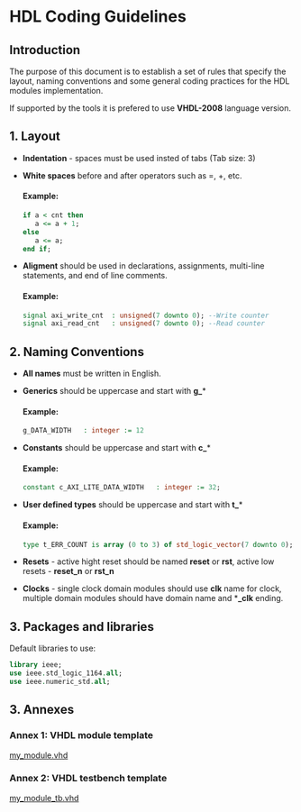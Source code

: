 # HDL Coding Guidelines


##  Introduction

The purpose of this document is to establish 
a set of rules that specify the layout, naming conventions and some general 
coding practices for the HDL modules implementation.

If supported by the tools it is prefered to use **VHDL-2008** language version.  

## 1. Layout

- **Indentation** - spaces must be used insted of tabs (Tab size: 3)
- **White spaces** before and after operators such as =, +, etc.

    #### Example:
    ```vhdl
    if a < cnt then 
       a <= a + 1;
    else 
       a <= a;
    end if;
    ```
- **Aligment** should be used in declarations, assignments, multi-line statements, and end of line comments.

    #### Example:
    ```vhdl
    signal axi_write_cnt  : unsigned(7 downto 0); --Write counter
    signal axi_read_cnt   : unsigned(7 downto 0); --Read counter
    ```

## 2. Naming Conventions

- **All names** must be written in English.
- **Generics** should be uppercase and start with **g_***
    #### Example: 
    ```vhdl
    g_DATA_WIDTH   : integer := 12
    ```
- **Constants** should be uppercase and start with **c_***
    #### Example: 
    ```vhdl
    constant c_AXI_LITE_DATA_WIDTH   : integer := 32;
    ```
- **User defined types** should be uppercase and start with **t_***
    #### Example: 
    ```vhdl
    type t_ERR_COUNT is array (0 to 3) of std_logic_vector(7 downto 0);
    ```
- **Resets** - active hight reset should be named **reset** or **rst**, active low resets - **reset_n** or **rst_n**

- **Clocks** - single clock domain modules should use **clk** name for clock, multiple domain modules should have domain name and ***_clk** ending. 

## 3. Packages and libraries

Default libraries to use:
```vhdl
library ieee;
use ieee.std_logic_1164.all;
use ieee.numeric_std.all;
```

## 3. Annexes
### Annex 1: VHDL module template
[my_module.vhd](https://gitlab.com/myriadrf/limeip_hdl/-/blob/6fa19378a3db8195ce9c18d5723c461fdc8e9f2d/templates/my_module.vhd)

### Annex 2: VHDL testbench template
[my_module_tb.vhd](https://gitlab.com/myriadrf/limeip_hdl/-/blob/6fa19378a3db8195ce9c18d5723c461fdc8e9f2d/templates/my_module_tb.vhd)




